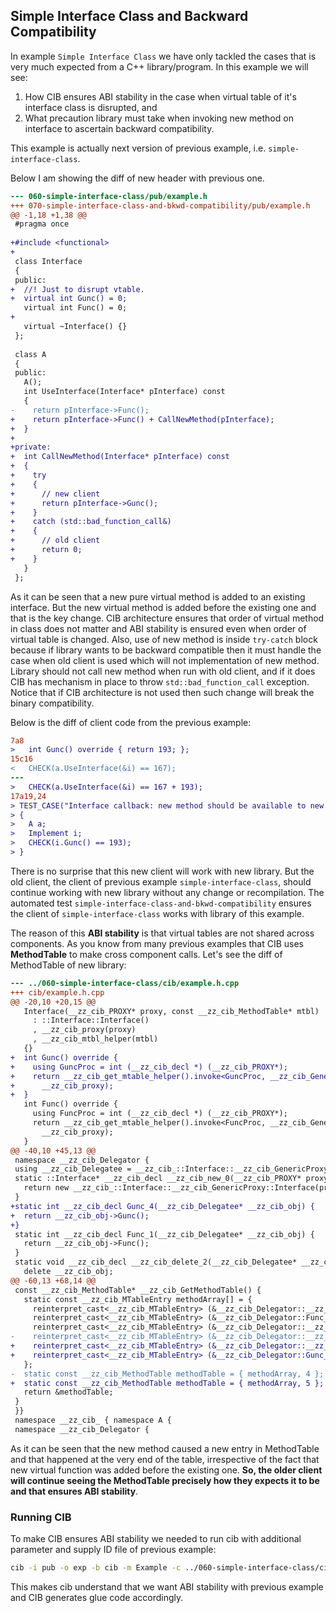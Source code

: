 ## Simple Interface Class and Backward Compatibility

In example `Simple Interface Class` we have only tackled the cases that is very much expected from a C++ library/program. In this example we will see:
 1. How CIB ensures ABI stability in the case when virtual table of it's interface class is disrupted, and
 2. What precaution library must take when invoking new method on interface to ascertain backward compatibility.
 
This example is actually next version of previous example, i.e. `simple-interface-class`.

Below I am showing the diff of new header with previous one.

```diff
--- 060-simple-interface-class/pub/example.h
+++ 070-simple-interface-class-and-bkwd-compatibility/pub/example.h
@@ -1,18 +1,38 @@
 #pragma once
 
+#include <functional>
+
 class Interface
 {
 public:
+  //! Just to disrupt vtable.
+  virtual int Gunc() = 0;
   virtual int Func() = 0;
+
   virtual ~Interface() {}
 };
 
 class A
 {
 public:
   A();
   int UseInterface(Interface* pInterface) const
   {
-    return pInterface->Func();
+    return pInterface->Func() + CallNewMethod(pInterface);
+  }
+
+private:
+  int CallNewMethod(Interface* pInterface) const
+  {
+    try
+    {
+      // new client
+      return pInterface->Gunc();
+    }
+    catch (std::bad_function_call&)
+    {
+      // old client
+      return 0;
+    }
   }
 };

```

As it can be seen that a new pure virtual method is added to an existing interface. But the new virtual method is added before the existing one and that is the key change. CIB architecture ensures that order of virtual method in class does not matter and ABI stability is ensured even when order of virtual table is changed. Also, use of new method is inside `try-catch` block because if library wants to be backward compatible then it must handle the case when old client is used which will not implementation of new method. Library should not call new method when run with old client, and if it does CIB has mechanism in place to throw `std::bad_function_call` exception. Notice that if CIB architecture is not used then such change will break the binary compatibility.

Below is the diff of client code from the previous example:

```diff
7a8
>   int Gunc() override { return 193; };
15c16
<   CHECK(a.UseInterface(&i) == 167);
---
>   CHECK(a.UseInterface(&i) == 167 + 193);
17a19,24
> TEST_CASE("Interface callback: new method should be available to new clients")
> {
>   A a;
>   Implement i;
>   CHECK(i.Gunc() == 193);
> }

```

There is no surprise that this new client will work with new library. But the old client, the client of previous example `simple-interface-class`, should continue working with new library without any change or recompilation. The automated test `simple-interface-class-and-bkwd-compatibility` ensures the client of `simple-interface-class` works with library of this example.

The reason of this **ABI stability** is that virtual tables are not shared across components. As you know from many previous examples that CIB uses **MethodTable** to make cross component calls. Let's see the diff of MethodTable of new library:

```diff
--- ../060-simple-interface-class/cib/example.h.cpp
+++ cib/example.h.cpp
@@ -20,10 +20,15 @@
   Interface(__zz_cib_PROXY* proxy, const __zz_cib_MethodTable* mtbl)
     : ::Interface::Interface()
     , __zz_cib_proxy(proxy)
     , __zz_cib_mtbl_helper(mtbl)
   {}
+  int Gunc() override {
+    using GuncProc = int (__zz_cib_decl *) (__zz_cib_PROXY*);
+    return __zz_cib_get_mtable_helper().invoke<GuncProc, __zz_cib_GenericProxy::__zz_cib_methodid::Gunc_2>(
+      __zz_cib_proxy);
+  }
   int Func() override {
     using FuncProc = int (__zz_cib_decl *) (__zz_cib_PROXY*);
     return __zz_cib_get_mtable_helper().invoke<FuncProc, __zz_cib_GenericProxy::__zz_cib_methodid::Func_0>(
       __zz_cib_proxy);
   }
@@ -40,10 +45,13 @@
 namespace __zz_cib_Delegator {
 using __zz_cib_Delegatee = __zz_cib_::Interface::__zz_cib_GenericProxy::Interface;
 static ::Interface* __zz_cib_decl __zz_cib_new_0(__zz_cib_PROXY* proxy, const __zz_cib_MethodTable* mtbl) {
   return new __zz_cib_::Interface::__zz_cib_GenericProxy::Interface(proxy, mtbl);
 }
+static int __zz_cib_decl Gunc_4(__zz_cib_Delegatee* __zz_cib_obj) {
+  return __zz_cib_obj->Gunc();
+}
 static int __zz_cib_decl Func_1(__zz_cib_Delegatee* __zz_cib_obj) {
   return __zz_cib_obj->Func();
 }
 static void __zz_cib_decl __zz_cib_delete_2(__zz_cib_Delegatee* __zz_cib_obj) {
   delete __zz_cib_obj;
@@ -60,13 +68,14 @@
 const __zz_cib_MethodTable* __zz_cib_GetMethodTable() {
   static const __zz_cib_MTableEntry methodArray[] = {
     reinterpret_cast<__zz_cib_MTableEntry> (&__zz_cib_Delegator::__zz_cib_new_0),
     reinterpret_cast<__zz_cib_MTableEntry> (&__zz_cib_Delegator::Func_1),
     reinterpret_cast<__zz_cib_MTableEntry> (&__zz_cib_Delegator::__zz_cib_delete_2),
-    reinterpret_cast<__zz_cib_MTableEntry> (&__zz_cib_Delegator::__zz_cib_release_proxy_3)
+    reinterpret_cast<__zz_cib_MTableEntry> (&__zz_cib_Delegator::__zz_cib_release_proxy_3),
+    reinterpret_cast<__zz_cib_MTableEntry> (&__zz_cib_Delegator::Gunc_4)
   };
-  static const __zz_cib_MethodTable methodTable = { methodArray, 4 };
+  static const __zz_cib_MethodTable methodTable = { methodArray, 5 };
   return &methodTable;
 }
 }}
 namespace __zz_cib_ { namespace A {
 namespace __zz_cib_Delegator {

```

As it can be seen that the new method caused a new entry in MethodTable and that happened at the very end of the table, irrespective of the fact that new virtual function was added before the existing one. **So, the older client will continue seeing the MethodTable precisely how they expects it to be and that ensures ABI stability**.

### Running CIB
To make CIB ensures ABI stability we needed to run cib with additional parameter and supply ID file of previous example:

```sh
cib -i pub -o exp -b cib -m Example -c ../060-simple-interface-class/cib/__zz_cib_Example-ids.h
```

This makes cib understand that we want ABI stability with previous example and CIB generates glue code accordingly.

